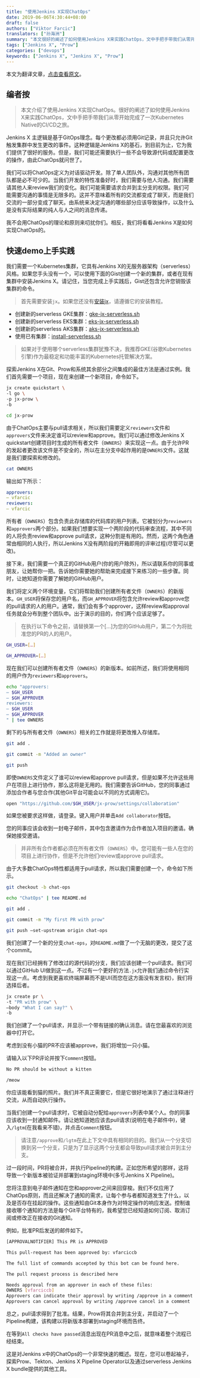```yaml
---
title: "使用Jenkins X实现ChatOps"
date: 2019-06-06T4:30:44+08:00
draft: false
authors: ["Viktor Farcic"]
translators: ["孙海洲"]
summary: "本文很好的阐述了如何使用Jenkins X来实践ChatOps，文中手把手带我们从零开始完成了一次Kubernetes Native的CI/CD之旅。"
tags: ["Jenkins X", "Prow"]
categories: ["devops"]
keywords: ["Jenkins X", "Jenkins X", "Prow"]
---
```


本文为翻译文章，[点击查看原文](https://technologyconversations.com/2019/04/24/implementing-chatops-with-jenkins-x/)。

## 编者按

> 本文介绍了使用Jenkins X实现ChatOps。很好的阐述了如何使用Jenkins X来实践ChatOps，文中手把手带我们从零开始完成了一次Kubernetes Native的CI/CD之旅。

Jenkins X 主逻辑是基于GitOps理念。每个更改都必须用Git记录，并且只允许Git触发集群中发生更改的事件。这种逻辑是Jenkins X的基石，到目前为止，它为我们提供了很好的服务。但是，我们可能还需要执行一些不会导致源代码或配置更改的操作，由此ChatOps就问世了。

我们可以将ChatOps定义为对话驱动开发。除了单人团队外，沟通对其他所有团队都是必不可少的。当我们开发的特性准备好时，我们需要与他人沟通。我们需要请其他人来review我们的变化。我们可能需要请求合并到主分支的权限。我们可能需要沟通的事情是无限多的。这并不意味着所有的交流都变成了聊天，而是我们交流的一部分变成了聊天。由系统来决定沟通的哪些部分应该导致操作，以及什么是没有实际结果的纯人与人之间的消息传递。

我不会用ChatOps的理论和原则来叨扰你们。相反，我们将看看Jenkins X是如何实现ChatOps的。

## 快速demo上手实践

我们需要一个Kubernetes集群，它具有Jenkins X的无服务器架构（serverless）风格。如果您手头没有一个，可以使用下面的Gist创建一个新的集群，或者在现有集群中安装Jenkins X。请记住，当您完成上手实践后，Gist还包含允许您销毁该集群的命令。

> 首先需要安装`jx`。如果您还没有[安装jx](https://jenkins-x.io/getting-started/install/)，请遵循它的安装教程。

* 创建新的serverless GKE集群：[gke-jx-serverless.sh](https://gist.github.com/vfarcic/a04269d359685bbd00a27643b5474ace)
* 创建新的serverless EKS集群：[eks-jx-serverless.sh](https://gist.github.com/vfarcic/69a4cbc65d8cb122d890add5997c463b)
* 创建新的serverless AKS集群：[aks-jx-serverless.sh](https://gist.github.com/vfarcic/a7cb7a28b7e84590fbb560b16a0ee98c)
* 使用已有集群：[install-serverless.sh](https://gist.github.com/vfarcic/f592c72486feb0fb1301778de08ba31d)

> 如果对于使用哪个serverless集群犹豫不决，我推荐GKE(谷歌Kubernetes引擎)作为最稳定和功能丰富的Kubernetes托管解决方案。

探索Jenkins X在Git、Prow和系统其余部分之间集成的最佳方法是通过实例。我们首先需要一个项目，现在来创建一个新项目，命令如下。

```bash
jx create quickstart \
-l go \
-p jx-prow \
-b

cd jx-prow
```

由于ChatOps主要与pull请求相关，所以我们需要定义`reviewers`文件和`approvers`文件来决定谁可以review和approve。我们可以通过修改Jenkins X quickstart创建项目时生成的所有者文件（`OWNERS`）来实现这一点。由于允许PR的发起者更改该文件是不安全的，所以在主分支中起作用的是`OWNERS`文件。这就是我们要探索和修改的。

```bash
cat OWNERS
```

输出如下所示：

```yaml
approvers:
– vfarcic
reviewers:
– vfarcic
```

所有者（`OWNERS`）包含负责此存储库的代码库的用户列表。它被划分为`reviewers`和`approvers`两个部分。如果我们想要实现一个两阶段的代码审查流程，其中不同的人将负责review和approve pull请求，这种分割是有用的。然而，这两个角色通常由相同的人执行，所以Jenkins X没有两阶段的开箱即用的评审过程(尽管可以更改)。

接下来，我们需要一个真正的GitHub用户(你的用户除外)，所以请联系你的同事或朋友，让她帮你一把。告诉她你需要她的帮助来完成接下来练习的一些步骤。同时，让她知道你需要了解她的GitHub用户。

我们将定义两个环境变量，它们将帮助我们创建所有者文件（`OWNERS`）的新版本。`GH_USER`将保存您的用户名，而`GH_APPROVER`将包含允许review和approve您的pull请求的人的用户。通常，我们会有多个approver，这样review和approval任务就会分布到整个团队中。出于演示的目的，你们两个应该足够了。

> 在执行以下命令之前，请替换第一个[…]为您的GitHub用户，第二个为将批准您的PR的人的用户。

```bash
GH_USER=[…]

GH_APPROVER=[…]
```

现在我们可以创建所有者文件（`OWNERS`）的新版本。如前所述，我们将使用相同的用户作为`reviewers`和`approvers`。

```bash
echo "approvers:
– $GH_USER
– $GH_APPROVER
reviewers:
– $GH_USER
– $GH_APPROVER
" | tee OWNERS
```

剩下的与所有者文件（`OWNERS`）相关的工作就是将更改推入存储库。

```bash
git add .

git commit -m "Added an owner"

git push
```

即使`OWNERS`文件定义了谁可以review和approve pull请求，但是如果不允许这些用户在项目上进行协作，那么这将是无用的。我们需要告诉GitHub，您的同事通过添加合作者与您合作(其他Git平台可能会以不同的方式调用它)。

```bash
open "https://github.com/$GH_USER/jx-prow/settings/collaboration"
```

如果您被要求这样做，请登录。键入用户并单击`Add collaborator`按钮。

您的同事应该会收到一封电子邮件，其中包含邀请作为合作者加入项目的邀请。确保她接受邀请。

> 并非所有合作者都必须在所有者文件（`OWNERS`）中。您可能有一些人在您的项目上进行协作，但是不允许他们review或approve pull请求。

由于大多数ChatOps特性都适用于pull请求，所以我们需要创建一个，命令如下所示。

```bash
git checkout -b chat-ops

echo "ChatOps" | tee README.md

git add .

git commit -m "My first PR with prow"

git push –set-upstream origin chat-ops
```

我们创建了一个新的分支`chat-ops`，对`README.md`做了一个无脑的更改，提交了这个commit。

现在我们已经拥有了修改过的源代码的分支，我们应该创建一个pull请求。我们可以通过GitHub UI做到这一点。不过有一个更好的方法`.jx`允许我们通过命令行实现这一点。考虑到我更喜欢终端屏幕而不是UI(而您在这方面没有发言权)，我们将选择后者。

```bash
jx create pr \
-t "PR with prow" \
–body "What I can say?" \
-b
```

我们创建了一个pull请求，并显示一个带有链接的确认消息。请在您最喜欢的浏览器中打开它。

考虑到没有小猫的PR不应该被approve，我们将增加一只小猫。

请输入以下PR评论并按下`Comment`按钮。

```bash
No PR should be without a kitten

/meow
```

你应该能看到猫的照片。我们并不真正需要它，但是它很好地演示了通过注释进行交流，从而自动执行操作。

当我们创建一个pull请求时，它被自动分配给`approvers`列表中某个人。你的同事应该收到一封通知邮件。请让她知道她应该去pull请求(说明在电子邮件中)，键入`/lgtm`(在我看来不错)，并点击`Comment`按钮。

> 请注意`/approve`和`/lgtm`在此上下文中具有相同的目的。我们从一个分支切换到另一个分支，只是为了显示这两个分支都会导致pull请求被合并到主分支。

过一段时间，PR将被合并，并执行Pipeline的构建。正如您所希望的那样，这将导致一个新版本被验证并部署到staging环境中(多亏Jenkins X Pipeline)。

您将注意到电子邮件通知在您和approver之间来回穿梭。我们不仅应用了ChatOps原则，而且还解决了通知的需求，让每个参与者都知道发生了什么，以及是否存在挂起的操作。这些通知由Git本身作为对特定操作的响应发送。控制谁接收哪个通知的方法是每个Git平台特有的，我希望您已经知道如何订阅、取消订阅或修改正在接收的Git通知。

例如，批准PR后发送的邮件如下。

```bash
[APPROVALNOTIFIER] This PR is APPROVED

This pull-request has been approved by: vfarciccb

The full list of commands accepted by this bot can be found here.

The pull request process is described here

Needs approval from an approver in each of these files:
OWNERS [vfarciccb]
Approvers can indicate their approval by writing /approve in a comment
Approvers can cancel approval by writing /approve cancel in a comment
```

总之，pull请求得到了批准。结果，Prow将其合并到主分支，并启动了一个Pipeline构建，该构建以将新版本部署到staging环境而告终。

在等到`All checks have passed`消息出现在PR消息中之后，就意味着整个流程已经结束。

这是对Jenkins x中的ChatOps的一个非常快速的概述。现在，您可以卷起袖子，探索Prow、Tekton、Jenkins X Pipeline Operator以及通过serverless Jenkins X bundle提供的其他工具。

